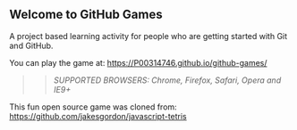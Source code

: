 ## Welcome to GitHub Games

A project based learning activity for people who are getting started with Git and GitHub.

You can play the game at: https://P00314746.github.io/github-games/

>> _*SUPPORTED BROWSERS*: Chrome, Firefox, Safari, Opera and IE9+_

This fun open source game was cloned from: https://github.com/jakesgordon/javascript-tetris
